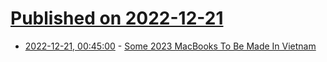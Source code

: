 # [Published on 2022-12-21](index.md)

* [2022-12-21, 00:45:00](https://apple.slashdot.org/story/22/12/20/2125214/some-2023-macbooks-to-be-made-in-vietnam?utm_source=rss1.0mainlinkanon&utm_medium=feed) - [Some 2023 MacBooks To Be Made In Vietnam](https://apple.slashdot.org/story/22/12/20/2125214/some-2023-macbooks-to-be-made-in-vietnam?utm_source=rss1.0mainlinkanon&utm_medium=feed)
